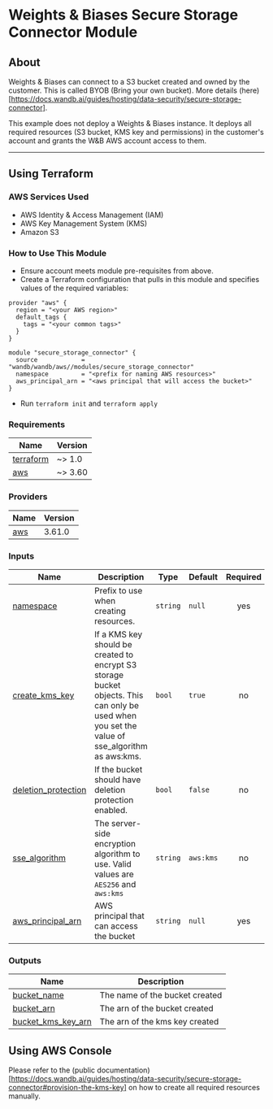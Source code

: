 # Weights & Biases Secure Storage Connector Module

## About

Weights & Biases can connect to a S3 bucket created and owned by the customer. This is called BYOB (Bring your own bucket). More details (here)[https://docs.wandb.ai/guides/hosting/data-security/secure-storage-connector].

This example does not deploy a Weights & Biases instance. It deploys all required resources (S3 bucket, KMS key and permissions) in the customer's account and grants the W&B AWS account access to them.

---

## Using Terraform

### AWS Services Used

- AWS Identity & Access Management (IAM)
- AWS Key Management System (KMS)
- Amazon S3

### How to Use This Module

- Ensure account meets module pre-requisites from above.
- Create a Terraform configuration that pulls in this module and specifies
  values of the required variables:

```hcl
provider "aws" {
  region = "<your AWS region>"
  default_tags {
    tags = "<your common tags>"
  }
}

module "secure_storage_connector" {
  source            = "wandb/wandb/aws//modules/secure_storage_connector"
  namespace         = "<prefix for naming AWS resources>"
  aws_principal_arn = "<aws principal that will access the bucket>"
}
```

- Run `terraform init` and `terraform apply`

<!-- BEGIN_TF_DOCS -->

### Requirements

| Name                                                                        | Version |
| --------------------------------------------------------------------------- | ------- |
| <a name="requirement_terraform"></a> [terraform](#requirement_terraform)    | ~> 1.0  |
| <a name="requirement_aws"></a> [aws](#requirement_aws)                      | ~> 3.60 |

### Providers

| Name                                             | Version |
| ------------------------------------------------ | ------- |
| <a name="provider_aws"></a> [aws](#provider_aws) | 3.61.0  |

### Inputs

| Name                                                                                       | Description                                                                                                                                    | Type     | Default   | Required |
|--------------------------------------------------------------------------------------------|------------------------------------------------------------------------------------------------------------------------------------------------|----------|-----------|:--------:|
| <a name="input_namespace"></a> [namespace](#input_namespace)                               | Prefix to use when creating resources.                                                                                                         | `string` | `null`    |   yes    |
| <a name="input_create_kms_key"></a> [create_kms_key](#input_create_kms_key)                | If a KMS key should be created to encrypt S3 storage bucket objects. This can only be used when you set the value of sse_algorithm as aws:kms. | `bool`   | `true`    |    no    |
| <a name="input_deletion_protection"></a> [deletion_protection](#input_deletion_protection) | If the bucket should have deletion protection enabled.                                                                                         | `bool`   | `false`   |    no    |
| <a name="input_sse_algorithm"></a> [sse_algorithm](#input_sse_algorithm)                   | The server-side encryption algorithm to use. Valid values are `AES256` and `aws:kms`                                                           | `string` | `aws:kms` |    no    |
| <a name="input_aws_principal_arn"></a> [aws_principal_arn](#input_aws_principal_arn)       | AWS principal that can access the bucket                                                                                                       | `string` | `null`    |   yes    |

### Outputs

| Name                                                                        | Description                                                             |
|-----------------------------------------------------------------------------|-------------------------------------------------------------------------|
| <a name="bucket_name"></a> [bucket_name](#bucket_name)                      | The name of the bucket created                                          |
| <a name="bucket_arn"></a> [bucket_arn](#output_bucket_arn)                  | The arn of the bucket created                                           |
| <a name="bucket_kms_key_arn"></a> [bucket_kms_key_arn](#bucket_kms_key_arn) | The arn of the kms key created                                          |

<!-- END_TF_DOCS -->


## Using AWS Console

Please refer to the (public documentation)[https://docs.wandb.ai/guides/hosting/data-security/secure-storage-connector#provision-the-kms-key] on how to create all required resources manually.